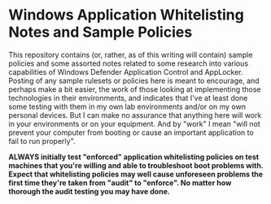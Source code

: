 # Windows Application Whitelisting Notes and Sample Policies

This repository contains (or, rather, as of this writing will contain) sample policies and some assorted notes related to some research into various capabilities of Windows Defender Application Control and AppLocker.  Posting of any sample rulesets or policies here is meant to encourage, and perhaps make a bit easier, the work of those looking at implementing those technologies in their environments, and indicates that I've at least done some testing with them in my own lab environments and/or on my own personal devices. But I can make no assurance that anything here will work in your environments or on your equipment. And by "work" I mean "will not prevent your computer from booting or cause an important application to fail to run properly".

**ALWAYS initially test "enforced" application whitelisting policies on test machines that you're willing and able to troubleshoot boot problems with. Expect that whitelisting policies may well cause unforeseen problems the first time they're taken from "audit" to "enforce". No matter how thorough the audit testing you may have done.** 
